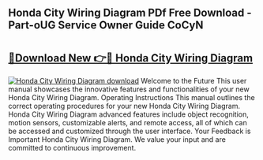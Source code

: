 ## Honda City Wiring Diagram PDf Free Download - Part-oUG Service Owner Guide CoCyN

# <h2><a href="http://dfrv6j.blite.top/?on=Honda+City+Wiring+Diagram">🔗Download New 👉🔴 Honda City Wiring Diagram</a></h2>

[![Honda City Wiring Diagram download](https://i.imgur.com/lujVjoI.png)](http://dfrv6j.blite.top/?on=Honda+City+Wiring+Diagram)
Welcome to the Future This user manual showcases the innovative features and functionalities of your new Honda City Wiring Diagram. Operating Instructions This manual outlines the correct operating procedures for your new Honda City Wiring Diagram. Honda City Wiring Diagram advanced features include object recognition, motion sensors, customizable alerts, and remote access, all of which can be accessed and customized through the user interface. Your Feedback is Important Honda City Wiring Diagram. We value your input and are committed to continuous improvement.
